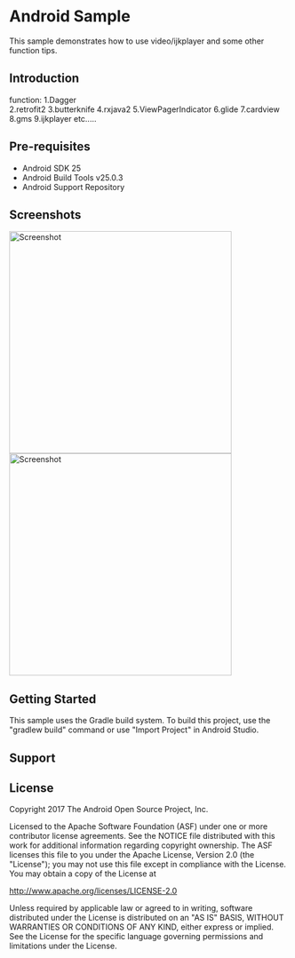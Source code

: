 

Android Sample
===================================

This sample demonstrates how to use video/ijkplayer and some other function tips.

Introduction
------------

function:
1.Dagger</br>
2.retrofit2
3.butterknife
4.rxjava2
5.ViewPagerIndicator
6.glide
7.cardview
8.gms
9.ijkplayer
etc.....

 

Pre-requisites
--------------

- Android SDK 25
- Android Build Tools v25.0.3
- Android Support Repository

Screenshots
-------------

<img src="screenshots/screenshot1.png" height="400" alt="Screenshot"/> 
<img src="screenshots/screenshot2.png" height="400" alt="Screenshot"/> 

Getting Started
---------------

This sample uses the Gradle build system. To build this project, use the
"gradlew build" command or use "Import Project" in Android Studio.

Support
-------

 

License
-------

Copyright 2017 The Android Open Source Project, Inc.

Licensed to the Apache Software Foundation (ASF) under one or more contributor
license agreements.  See the NOTICE file distributed with this work for
additional information regarding copyright ownership.  The ASF licenses this
file to you under the Apache License, Version 2.0 (the "License"); you may not
use this file except in compliance with the License.  You may obtain a copy of
the License at

http://www.apache.org/licenses/LICENSE-2.0

Unless required by applicable law or agreed to in writing, software
distributed under the License is distributed on an "AS IS" BASIS, WITHOUT
WARRANTIES OR CONDITIONS OF ANY KIND, either express or implied.  See the
License for the specific language governing permissions and limitations under
the License.
